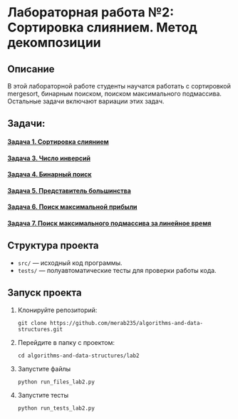 # Лабораторная работа №2: Сортировка слиянием. Метод декомпозиции

## Описание
В этой лабораторной работе студенты научатся работать с сортировкой mergesort, бинарным поиском, поиском максимального подмассива.
Остальные задачи включают вариации этих задач.

## Задачи:
#### [Задача 1. Сортировка слиянием](https://github.com/merab235/algorithms-and-data-structures/tree/main/lab2/task1)
#### [Задача 3. Число инверсий](https://github.com/merab235/algorithms-and-data-structures/tree/main/lab2/task3)
#### [Задача 4. Бинарный поиск](https://github.com/merab235/algorithms-and-data-structures/tree/main/lab2/task4)
#### [Задача 5. Представитель большинства](https://github.com/merab235/algorithms-and-data-structures/tree/main/lab2/task5)
#### [Задача 6. Поиск максимальной прибыли](https://github.com/merab235/algorithms-and-data-structures/tree/main/lab2/task6)
#### [Задача 7. Поиск максимального подмассива за линейное время](https://github.com/merab235/algorithms-and-data-structures/tree/main/lab2/task7)

## Структура проекта
- `src/` — исходный код программы.
- `tests/` — полуавтоматические тесты для проверки работы кода.

## Запуск проекта
1. Клонируйте репозиторий:
   ```
   git clone https://github.com/merab235/algorithms-and-data-structures.git
   ```
2. Перейдите в папку с проектом:
    ```
   cd algorithms-and-data-structures/lab2
    ```
3. Запустите файлы
   ```
   python run_files_lab2.py
   ```
4. Запустите тесты
   ```
   python run_tests_lab2.py
   ```